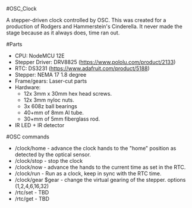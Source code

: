 #OSC_Clock

A stepper-driven clock controlled by OSC. This was created for a production of Rodgers and Hammerstein's Cinderella. It never made the stage because as it always does, time ran out. 


#Parts
 * CPU: NodeMCU 12E
 * Stepper Driver: DRV8825 (https://www.pololu.com/product/2133)
 * RTC: DS3231 (https://www.adafruit.com/product/5188)
 * Stepper: NEMA 17 1.8 degree
 * Frame/gears: Laser-cut parts
 * Hardware:
   * 12x 3mm x 30mm hex head screws.
   * 12x 3mm nyloc nuts.
   * 3x 608z ball bearings
   * 40+mm of 8mm Al tube. 
   * 30+mm of 5mm fiberglass rod. 
 * IR LED + IR detector

#OSC commands

 * /clock/home - advance the clock hands to the "home" position as detected by the optical sensor. 
 * /clock/stop - stop the clock
 * /clock/now - advance the hands to the current time as set in the RTC. 
 * /clock/run - Run as a clock, keep in sync with the RTC time.
 * /clock/gear $gear - change the virtual gearing of the stepper. options (1,2,4,6,16,32)
 * /rtc/set - TBD
 * /rtc/get - TBD
